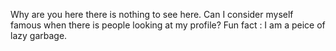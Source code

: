 Why are you here there is nothing to see here.
Can I consider myself famous when there is people looking at my profile?
Fun fact : I am a peice of lazy garbage.
